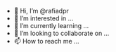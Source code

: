 - 👋 Hi, I’m @rafiadpr
- 👀 I’m interested in ...
- 🌱 I’m currently learning ...
- 💞️ I’m looking to collaborate on ...
- 📫 How to reach me ...

<!---
rafiadpr/rafiadpr is a ✨ special ✨ repository because its `README.md` (this file) appears on your GitHub profile.
You can click the Preview link to take a look at your changes.
--->
